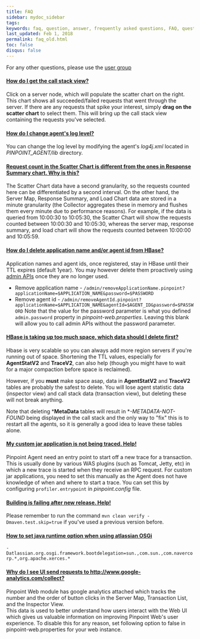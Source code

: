 ```yaml
---
title: FAQ
sidebar: mydoc_sidebar
tags:
keywords: faq, question, answer, frequently asked questions, FAQ, question and answer
last_updated: Feb 1, 2018
permalink: faq_old.html
toc: false
disqus: false
---
```


For any other questions, please use the [user group](https://groups.google.com/forum/#!forum/pinpoint_user)

<div class="panel-group" id="accordion">
                    <div class="panel panel-default">
                        <div class="panel-heading">
                            <h4 class="panel-title">
                                <a class="noCrossRef accordion-toggle" data-toggle="collapse" data-parent="#accordion" href="#collapseOne">How do I get the call stack view?</a>
                            </h4>
                        </div>
                        <div id="collapseOne" class="panel-collapse collapse noCrossRef">
                            <div class="panel-body">
                                <p>Click on a server node, which will populate the scatter chart on the right. This chart shows all succeeded/failed requests that went through the server. If there are any requests that spike your interest, simply <strong>drag on the scatter chart</strong> to select them. This will bring up the call stack view containing the requests you've selected.</p>
                            </div>
                        </div>
                    </div>
                    <!-- /.panel -->
                    <div class="panel panel-default">
                        <div class="panel-heading">
                            <h4 class="panel-title">
                                <a class="noCrossRef accordion-toggle" data-toggle="collapse" data-parent="#accordion" href="#collapseTwo">How do I change agent's log level?</a>
                            </h4>
                        </div>
                        <div id="collapseTwo" class="panel-collapse collapse noCrossRef">
                            <div class="panel-body">
                                <p>You can change the log level by modifying the agent's <em>log4j.xml</em> located in <em>PINPOINT_AGENT/lib</em> directory.</p>
                            </div>
                        </div>
                    </div>
                    <!-- /.panel -->
                    <div class="panel panel-default">
                        <div class="panel-heading">
                            <h4 class="panel-title">
                                <a class="noCrossRef accordion-toggle" data-toggle="collapse" data-parent="#accordion" href="#collapseThree">Request count in the Scatter Chart is different from the ones in Response Summary chart. Why is this?</a>
                            </h4>
                        </div>
                        <div id="collapseThree" class="panel-collapse collapse noCrossRef">
                            <div class="panel-body">
                                <p>The Scatter Chart data have a second granularity, so the requests counted here can be differentiated by a second interval.
                                On the other hand, the Server Map, Response Summary, and Load Chart data are stored in a minute granularity (the Collector aggregates these in memory and flushes them every minute due to performance reasons).
                                For example, if the data is queried from 10:00:30 to 10:05:30, the Scatter Chart will show the requests counted between 10:00:30 and 10:05:30, whereas the server map, response summary, and load chart will show the requests counted between 10:00:00 and 10:05:59.</p>
                            </div>
                        </div>
                    </div>
                    <!-- /.panel -->
                    <div class="panel panel-default">
                        <div class="panel-heading">
                            <h4 class="panel-title">
                                <a class="noCrossRef accordion-toggle" data-toggle="collapse" data-parent="#accordion" href="#collapseFour">How do I delete application name and/or agent id from HBase?</a>
                            </h4>
                        </div>
                        <div id="collapseFour" class="panel-collapse collapse">
                            <div class="panel-body">
                                <p>Application names and agent ids, once registered, stay in HBase until their TTL expires (default 1year).
                                You may however delete them proactively using <a href="../blob/master/web/src/main/java/com/navercorp/pinpoint/web/controller/AdminController.java">admin APIs</a> once they are no longer used.</p>
                                <ul>
                                <li>Remove application name - <code>/admin/removeApplicationName.pinpoint?applicationName=$APPLICATION_NAME&amp;password=$PASSWORD</code>
                                </li>
                                <li>Remove agent id - <code>/admin/removeAgentId.pinpoint?applicationName=$APPLICATION_NAME&amp;agentId=$AGENT_ID&amp;password=$PASSWORD</code>
                                Note that the value for the password parameter is what you defined <code>admin.password</code> property in <em>pinpoint-web.properties</em>. Leaving this blank will allow you to call admin APIs without the password parameter.</li>
                                </ul>       
                            </div>
                        </div>
                    </div>
                    <!-- /.panel -->
                    <div class="panel panel-default">
                        <div class="panel-heading">
                            <h4 class="panel-title">
                                <a class="noCrossRef accordion-toggle" data-toggle="collapse" data-parent="#accordion" href="#collapseFive">HBase is taking up too much space, which data should I delete first?</a>
                            </h4>
                        </div>
                        <div id="collapseFive" class="panel-collapse collapse">
                            <div class="panel-body">
                                <p>Hbase is very scalable so you can always add more region servers if you're running out of space. Shortening the TTL values, especially for <strong>AgentStatV2</strong> and <strong>TraceV2</strong>, can also help (though you might have to wait for a major compaction before space is reclaimed).</p>
                                <p>However, if you <strong>must</strong> make space asap, data in <strong>AgentStatV2</strong> and <strong>TraceV2</strong> tables are probably the safest to delete. You will lose agent statistic data (inspector view) and call stack data (transaction view), but deleting these will not break anything.</p>
                                <p>Note that deleting *<strong>MetaData</strong> tables will result in *<em>-METADATA-NOT-FOUND</em> being displayed in the call stack and the only way to "fix" this is to restart all the agents, so it is generally a good idea to leave these tables alone.</p>
                            </div>
                        </div>
                    </div>
                    <!-- /.panel -->
                    <div class="panel panel-default">
                        <div class="panel-heading">
                            <h4 class="panel-title">
                                <a class="noCrossRef accordion-toggle" data-toggle="collapse" data-parent="#accordion" href="#collapseSix">My custom jar application is not being traced. Help!</a>
                            </h4>
                        </div>
                        <div id="collapseSix" class="panel-collapse collapse">
                            <div class="panel-body">
                                <p>Pinpoint Agent need an entry point to start off a new trace for a transaction. This is usually done by various WAS plugins (such as Tomcat, Jetty, etc) in which a new trace is started when they receive an RPC request.
                                For custom jar applications, you need to set this manually as the Agent does not have knowledge of when and where to start a trace.
                                You can set this by configuring <code>profiler.entrypoint</code> in <em>pinpoint.config</em> file.</p>
                            </div>
                        </div>
                    </div>
                    <!-- /.panel -->
                    <div class="panel panel-default">
                        <div class="panel-heading">
                            <h4 class="panel-title">
                                <a class="noCrossRef accordion-toggle" data-toggle="collapse" data-parent="#accordion" href="#collapseSeven">Building is failing after new release. Help!</a>
                            </h4>
                        </div>
                        <div id="collapseSeven" class="panel-collapse collapse">
                            <div class="panel-body">
                                <p>Please remember to run the command <code>mvn clean verify -Dmaven.test.skip=true</code> if you've used a previous version before.</p>
                            </div>
                        </div>
                    </div>
                    <!-- /.panel -->
                    <div class="panel panel-default">
                        <div class="panel-heading">
                            <h4 class="panel-title">
                                <a class="noCrossRef accordion-toggle" data-toggle="collapse" data-parent="#accordion" href="#collapseEight">How to set java runtime option when using atlassian OSGi</a>
                            </h4>
                        </div>
                        <div id="collapseEight" class="panel-collapse collapse">
                            <div class="panel-body">
                                <p><code>-Datlassian.org.osgi.framework.bootdelegation=sun.,com.sun.,com.navercorp.*,org.apache.xerces.*</code></p>
                            </div>
                        </div>
                    </div>
                    <!-- /.panel -->
                    <div class="panel panel-default">
                        <div class="panel-heading">
                            <h4 class="panel-title">
                                <a class="noCrossRef accordion-toggle" data-toggle="collapse" data-parent="#accordion" href="#collapseNine">Why do I see UI send requests to http://www.google-analytics.com/collect?</a>
                            </h4>
                        </div>
                        <div id="collapseNine" class="panel-collapse collapse">
                            <div class="panel-body">
                                <p>Pinpoint Web module has google analytics attached which tracks the number and the order of button clicks in the Server Map, Transaction List, and the Inspector View.<br>
                                This data is used to better understand how users interact with the Web UI which gives us valuable information on improving Pinpoint Web's user experience. To disable this for any reason, set following option to false in pinpoint-web.properties for your web instance.</p>
                            </div>
                        </div>
                    </div>
</div>
<!-- /.panel-group -->

